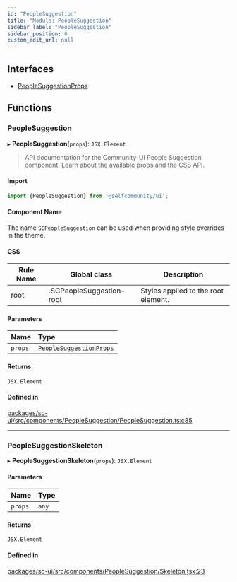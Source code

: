 ```yaml
---
id: "PeopleSuggestion"
title: "Module: PeopleSuggestion"
sidebar_label: "PeopleSuggestion"
sidebar_position: 0
custom_edit_url: null
---
```


## Interfaces

- [PeopleSuggestionProps](../interfaces/PeopleSuggestion.PeopleSuggestionProps.md)

## Functions

### PeopleSuggestion

▸ **PeopleSuggestion**(`props`): `JSX.Element`

> API documentation for the Community-UI People Suggestion component. Learn about the available props and the CSS API.

#### Import

```jsx
import {PeopleSuggestion} from '@selfcommunity/ui';
```

#### Component Name

The name `SCPeopleSuggestion` can be used when providing style overrides in the theme.

#### CSS

|Rule Name|Global class|Description|
|---|---|---|
|root|.SCPeopleSuggestion-root|Styles applied to the root element.|

#### Parameters

| Name | Type |
| :------ | :------ |
| `props` | [`PeopleSuggestionProps`](../interfaces/PeopleSuggestion.PeopleSuggestionProps.md) |

#### Returns

`JSX.Element`

#### Defined in

[packages/sc-ui/src/components/PeopleSuggestion/PeopleSuggestion.tsx:85](https://github.com/selfcommunity/community-ui/blob/1eb776a/packages/sc-ui/src/components/PeopleSuggestion/PeopleSuggestion.tsx#L85)

___

### PeopleSuggestionSkeleton

▸ **PeopleSuggestionSkeleton**(`props`): `JSX.Element`

#### Parameters

| Name | Type |
| :------ | :------ |
| `props` | `any` |

#### Returns

`JSX.Element`

#### Defined in

[packages/sc-ui/src/components/PeopleSuggestion/Skeleton.tsx:23](https://github.com/selfcommunity/community-ui/blob/1eb776a/packages/sc-ui/src/components/PeopleSuggestion/Skeleton.tsx#L23)
